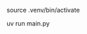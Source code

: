 <!-- Activate the environment -->
source .venv/bin/activate

<!-- Run the environment -->
uv run main.py